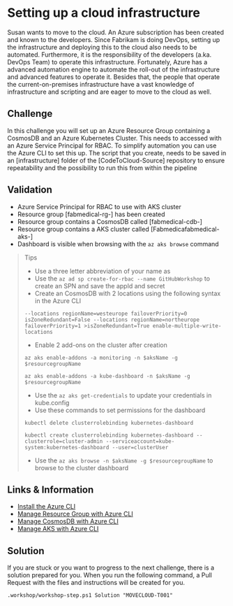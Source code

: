 # Setting up a cloud infrastructure

Susan wants to move to the cloud. An Azure subscription has been created and known to the developers. Since Fabrikam is doing DevOps, setting up the infrastructure and deploying this to the cloud also needs to be automated. Furthermore, it is the responsibility of the developers (a.ka. DevOps Team) to operate this infrastructure. Fortunately, Azure has a advanced automation engine to automate the roll-out of the infrastructure and advanced features to operate it. Besides that, the people that operate the current-on-premises infrastructure have a vast knowledge of infrastructure and scripting and are eager to move to the cloud as well.

## Challenge
In this challenge you will set up an Azure Resource Group containing a CosmosDB and an Azure Kubernetes Cluster. This needs to accessed with an Azure Service Principal for RBAC. To simplify automation you can use the Azure CLI to set this up. The script that you create, needs to be saved in an [infrastructure] folder of the [CodeToCloud-Source] repository to ensure repeatability and the possibility to run this from within the pipeline

## Validation
* Azure Service Principal for RBAC to use with AKS cluster
* Resource group [fabmedical-rg-<studentsuffix>] has been created
* Resource group contains a CosmosDB called [fabmedical-cdb-<studentsuffix>]
* Resource group contains a AKS cluster called [Fabmedicafabmedical-aks-<studentsuffix>]
* Dashboard is visible when browsing with the `az aks browse` command

> Tips
> * Use a three letter abbreviation of your name as <studentsuffix> 
> * Use the `az ad sp create-for-rbac --name GitHubWorkshop` to create an SPN and save the appId and secret
> * Create an CosmosDB with 2 locations using the following syntax in the Azure CLI 
>```
>--locations regionName=westeurope failoverPriority=0 isZoneRedundant=False --locations regionName=northeurope failoverPriority=1 >isZoneRedundant=True enable-multiple-write-locations 
>```
>* Enable 2 add-ons on the cluster after creation 
>```
>az aks enable-addons -a monitoring -n $aksName -g $resourcegroupName
>
>az aks enable-addons -a kube-dashboard -n $aksName -g $resourcegroupName
>```
> * Use the `az aks get-credentials` to update your credentials in kube.config
> * Use these commands to set permissions for the dashboard
> ```
> kubectl delete clusterrolebinding kubernetes-dashboard 
>
> kubectl create clusterrolebinding kubernetes-dashboard --clusterrole=cluster-admin --serviceaccount=kube-system:kubernetes-dashboard --user=clusterUser
> ```
> *  Use the `az aks browse -n $aksName -g $resourcegroupName` to browse to the cluster dashboard

## Links & Information
* [Install the Azure CLI](https://docs.microsoft.com/en-us/cli/azure/install-azure-cli?view=azure-cli-latest)
* [Manage Resource Group with Azure CLI](https://docs.microsoft.com/en-us/cli/azure/group?view=azure-cli-latest)
* [Manage CosmosDB with Azure CLI](https://docs.microsoft.com/en-us/cli/azure/cosmosdb?view=azure-cli-latest)
* [Manage AKS with Azure CLI](https://docs.microsoft.com/en-us/cli/azure/aks?view=azure-cli-latest)

## Solution
If you are stuck or you want to progress to the next challenge, there is a solution prepared for you. When you run the following command, a Pull Request with the files and instructions will be created for you. 

```
.workshop/workshop-step.ps1 Solution "MOVECLOUD-T001"
```